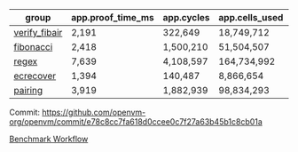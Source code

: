 | group | app.proof_time_ms | app.cycles | app.cells_used | leaf.proof_time_ms | leaf.cycles | leaf.cells_used |
| -- | -- | -- | -- | -- | -- | -- |
| [verify_fibair](https://github.com/openvm-org/openvm/blob/benchmark-results/benchmarks/verify_fibair-e78c8cc7fa618d0ccee0c7f27a63b45b1c8cb01a.md) | 2,191 |  322,649 |  18,749,712 |- | - | - |
| [fibonacci](https://github.com/openvm-org/openvm/blob/benchmark-results/benchmarks/fibonacci-e78c8cc7fa618d0ccee0c7f27a63b45b1c8cb01a.md) | 2,418 |  1,500,210 |  51,504,507 | 4,046 |  1,248,026 |  70,886,404 |
| [regex](https://github.com/openvm-org/openvm/blob/benchmark-results/benchmarks/regex-e78c8cc7fa618d0ccee0c7f27a63b45b1c8cb01a.md) | 7,639 |  4,108,597 |  164,734,992 | 11,377 |  3,326,716 |  244,540,398 |
| [ecrecover](https://github.com/openvm-org/openvm/blob/benchmark-results/benchmarks/ecrecover-e78c8cc7fa618d0ccee0c7f27a63b45b1c8cb01a.md) | 1,394 |  140,487 |  8,866,654 | 10,791 |  2,934,842 |  247,225,842 |
| [pairing](https://github.com/openvm-org/openvm/blob/benchmark-results/benchmarks/pairing-e78c8cc7fa618d0ccee0c7f27a63b45b1c8cb01a.md) | 3,919 |  1,882,939 |  98,834,293 | 5,403 |  2,010,452 |  148,011,771 |


Commit: https://github.com/openvm-org/openvm/commit/e78c8cc7fa618d0ccee0c7f27a63b45b1c8cb01a

[Benchmark Workflow](https://github.com/openvm-org/openvm/actions/runs/17083771423)
